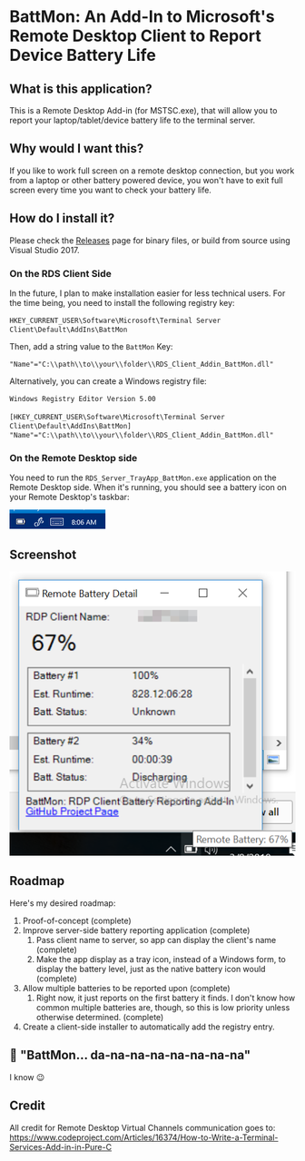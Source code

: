 # BattMon: An Add-In to Microsoft's Remote Desktop Client to Report Device Battery Life #

## What is this application? #

This is a Remote Desktop Add-in (for MSTSC.exe), that will allow you to report your laptop/tablet/device battery life to the terminal server.

## Why would I want this? ##

If you like to work full screen on a remote desktop connection, but you work from a laptop or other battery powered device, you won't have to exit full screen every time you want to check your battery life.

## How do I install it? ##

Please check the [Releases](/releases/latest) page for binary files, or build from source using Visual Studio 2017.

### On the RDS Client Side ###

In the future, I plan to make installation easier for less technical users.  For the time being, you need to install the following registry key:

	HKEY_CURRENT_USER\Software\Microsoft\Terminal Server Client\Default\AddIns\BattMon

Then, add a string value to the `BattMon` Key:

	"Name"="C:\\path\\to\\your\\folder\\RDS_Client_Addin_BattMon.dll"

Alternatively, you can create a Windows registry file:

	Windows Registry Editor Version 5.00

	[HKEY_CURRENT_USER\Software\Microsoft\Terminal Server Client\Default\AddIns\BattMon]
	"Name"="C:\\path\\to\\your\\folder\\RDS_Client_Addin_BattMon.dll"

### On the Remote Desktop side ###

You need to run the `RDS_Server_TrayApp_BattMon.exe` application on the Remote Desktop side.  When it's running, you should see a battery icon on your Remote Desktop's taskbar:

![taskbar_screenshot](https://raw.githubusercontent.com/Field-Effect-LLC/RDP-BattMon/master/taskbar-screenshot.png)

## Screenshot ##

![server_battery](https://raw.githubusercontent.com/Field-Effect-LLC/RDP-BattMon/master/37193691-ff51fee2-2338-11e8-8492-477d6f39c868.png)

## Roadmap ##

Here's my desired roadmap:

 1. Proof-of-concept (complete)
 1. Improve server-side battery reporting application (complete)
    1. Pass client name to server, so app can display the client's name (complete)
    1. Make the app display as a tray icon, instead of a Windows form, to display the battery level, just as the native battery icon would (complete)
 1. Allow multiple batteries to be reported upon (complete)
    1. Right now, it just reports on the first battery it finds.  I don't know how common multiple batteries are, though, so this is low priority unless otherwise determined. (complete)
 1. Create a client-side installer to automatically add the registry entry.

## :musical_note: "BattMon... da-na-na-na-na-na-na-na" ##

I know :wink:

## Credit ##
All credit for Remote Desktop Virtual Channels communication goes to:
https://www.codeproject.com/Articles/16374/How-to-Write-a-Terminal-Services-Add-in-in-Pure-C

